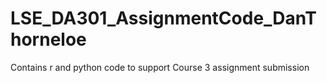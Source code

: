 # LSE_DA301_AssignmentCode_DanThorneloe
Contains r and python code to support Course 3 assignment submission
